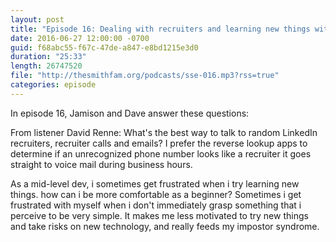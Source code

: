 ```yaml
---
layout: post
title: "Episode 16: Dealing with recruiters and learning new things without frustration"
date: 2016-06-27 12:00:00 -0700
guid: f68abc55-f67c-47de-a847-e8bd1215e3d0
duration: "25:33"
length: 26747520
file: "http://thesmithfam.org/podcasts/sse-016.mp3?rss=true"
categories: episode
---
```






In episode 16, Jamison and  Dave answer these questions:

From listener David Renne: What's the best way to talk to random LinkedIn recruiters, recruiter calls and emails? I prefer the reverse lookup apps to determine if an unrecognized phone number looks like a recruiter it goes straight to voice mail during business hours.

As a mid-level dev, i sometimes get frustrated when i try learning new things. how can i be more comfortable as a beginner? Sometimes i get frustrated with myself when i don't immediately grasp something that i perceive to be very simple. It makes me less motivated to try new things and take risks on new technology, and really feeds my impostor syndrome.



